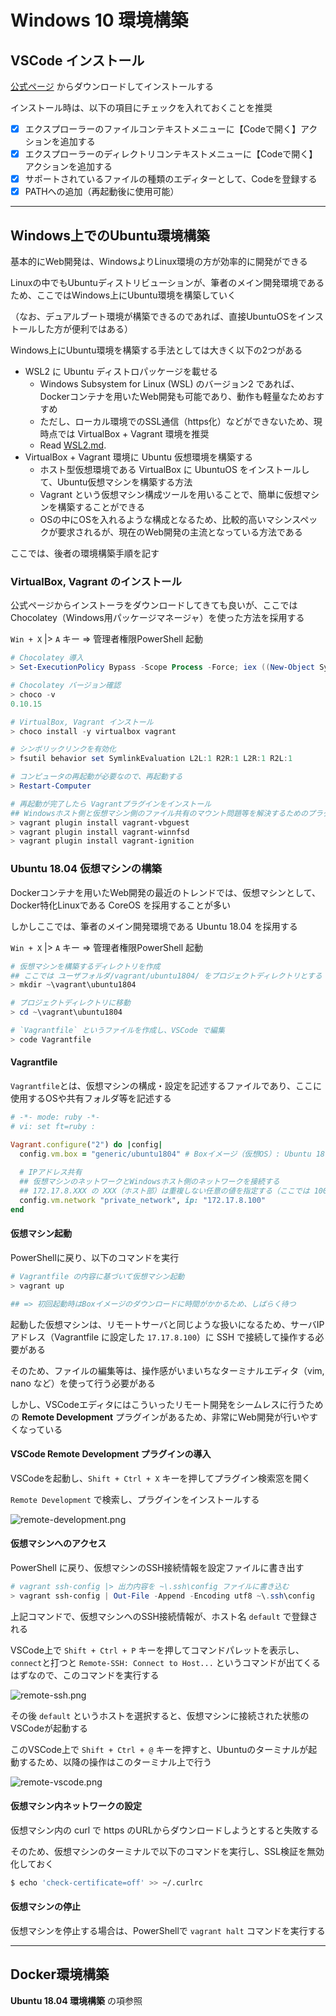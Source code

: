 # Windows 10 環境構築

## VSCode インストール

[公式ページ](https://azure.microsoft.com/ja-jp/products/visual-studio-code/) からダウンロードしてインストールする

インストール時は、以下の項目にチェックを入れておくことを推奨

- [x] エクスプローラーのファイルコンテキストメニューに【Codeで開く】アクションを追加する
- [x] エクスプローラーのディレクトリコンテキストメニューに【Codeで開く】アクションを追加する
- [x] サポートされているファイルの種類のエディターとして、Codeを登録する
- [x] PATHへの追加（再起動後に使用可能）

***

## Windows上でのUbuntu環境構築

基本的にWeb開発は、WindowsよりLinux環境の方が効率的に開発ができる

Linuxの中でもUbuntuディストリビューションが、筆者のメイン開発環境であるため、ここではWindows上にUbuntu環境を構築していく

（なお、デュアルブート環境が構築できるのであれば、直接UbuntuOSをインストールした方が便利ではある）

Windows上にUbuntu環境を構築する手法としては大きく以下の2つがある

- WSL2 に Ubuntu ディストロパッケージを載せる
    - Windows Subsystem for Linux (WSL) のバージョン2 であれば、Dockerコンテナを用いたWeb開発も可能であり、動作も軽量なためおすすめ
    - ただし、ローカル環境でのSSL通信（https化）などができないため、現時点では VirtualBox + Vagrant 環境を推奨
    - Read [WSL2.md](./WSL2.md).
- VirtualBox + Vagrant 環境に Ubuntu 仮想環境を構築する
    - ホスト型仮想環境である VirtualBox に UbuntuOS をインストールして、Ubuntu仮想マシンを構築する方法
    - Vagrant という仮想マシン構成ツールを用いることで、簡単に仮想マシンを構築することができる
    - OSの中にOSを入れるような構成となるため、比較的高いマシンスペックが要求されるが、現在のWeb開発の主流となっている方法である

ここでは、後者の環境構築手順を記す

### VirtualBox, Vagrant のインストール
公式ページからインストーラをダウンロードしてきても良いが、ここでは Chocolatey（Windows用パッケージマネージャ）を使った方法を採用する

`Win + X` |> `A` キー => 管理者権限PowerShell 起動

```powershell
# Chocolatey 導入
> Set-ExecutionPolicy Bypass -Scope Process -Force; iex ((New-Object System.Net.WebClient).DownloadString('https://chocolatey.org/install.ps1'))

# Chocolatey バージョン確認
> choco -v
0.10.15

# VirtualBox, Vagrant インストール
> choco install -y virtualbox vagrant

# シンボリックリンクを有効化
> fsutil behavior set SymlinkEvaluation L2L:1 R2R:1 L2R:1 R2L:1

# コンピュータの再起動が必要なので、再起動する
> Restart-Computer

# 再起動が完了したら Vagrantプラグインをインストール
## Windowsホスト側と仮想マシン側のファイル共有のマウント問題等を解決するためのプラグインを導入
> vagrant plugin install vagrant-vbguest
> vagrant plugin install vagrant-winnfsd
> vagrant plugin install vagrant-ignition
```

### Ubuntu 18.04 仮想マシンの構築
Dockerコンテナを用いたWeb開発の最近のトレンドでは、仮想マシンとして、Docker特化Linuxである CoreOS を採用することが多い

しかしここでは、筆者のメイン開発環境である Ubuntu 18.04 を採用する

`Win + X` |> `A` キー => 管理者権限PowerShell 起動

```powershell
# 仮想マシンを構築するディレクトリを作成
## ここでは ユーザフォルダ/vagrant/ubuntu1804/ をプロジェクトディレクトリとする
> mkdir ~\vagrant\ubuntu1804

# プロジェクトディレクトリに移動
> cd ~\vagrant\ubuntu1804

# `Vagrantfile` というファイルを作成し、VSCode で編集
> code Vagrantfile
```

#### Vagrantfile
`Vagrantfile`とは、仮想マシンの構成・設定を記述するファイルであり、ここに使用するOSや共有フォルダ等を記述する

```ruby
# -*- mode: ruby -*-
# vi: set ft=ruby :

Vagrant.configure("2") do |config|
  config.vm.box = "generic/ubuntu1804" # Boxイメージ（仮想OS）: Ubuntu 18.04 を指定
  
  # IPアドレス共有
  ## 仮想マシンのネットワークとWindowsホスト側のネットワークを接続する
  ## 172.17.8.XXX の XXX（ホスト部）は重複しない任意の値を指定する（ここでは 100 を指定）
  config.vm.network "private_network", ip: "172.17.8.100"
end
```

#### 仮想マシン起動
PowerShellに戻り、以下のコマンドを実行

```powershell
# Vagrantfile の内容に基づいて仮想マシン起動
> vagrant up

## => 初回起動時はBoxイメージのダウンロードに時間がかかるため、しばらく待つ
```

起動した仮想マシンは、リモートサーバと同じような扱いになるため、サーバIPアドレス（Vagrantfile に設定した `17.17.8.100`）に SSH で接続して操作する必要がある

そのため、ファイルの編集等は、操作感がいまいちなターミナルエディタ（vim, nano など）を使って行う必要がある

しかし、VSCodeエディタにはこういったリモート開発をシームレスに行うための **Remote Development** プラグインがあるため、非常にWeb開発が行いやすくなっている

#### VSCode Remote Development プラグインの導入
VSCodeを起動し、`Shift + Ctrl + X` キーを押してプラグイン検索窓を開く

`Remote Development` で検索し、プラグインをインストールする

![remote-development.png](./img/remote-development.png)

#### 仮想マシンへのアクセス
PowerShell に戻り、仮想マシンのSSH接続情報を設定ファイルに書き出す

```powershell
# vagrant ssh-config |> 出力内容を ~\.ssh\config ファイルに書き込む
> vagrant ssh-config | Out-File -Append -Encoding utf8 ~\.ssh\config
```

上記コマンドで、仮想マシンへのSSH接続情報が、ホスト名 `default` で登録される

VSCode上で `Shift + Ctrl + P` キーを押してコマンドパレットを表示し、`connect`と打つと `Remote-SSH: Connect to Host...` というコマンドが出てくるはずなので、このコマンドを実行する

![remote-ssh.png](./img/remote-ssh.png)

その後 `default` というホストを選択すると、仮想マシンに接続された状態のVSCodeが起動する

このVSCode上で `Shift + Ctrl + @` キーを押すと、Ubuntuのターミナルが起動するため、以降の操作はこのターミナル上で行う

![remote-vscode.png](./img/remote-vscode.png)

#### 仮想マシン内ネットワークの設定
仮想マシン内の curl で https のURLからダウンロードしようとすると失敗する

そのため、仮想マシンのターミナルで以下のコマンドを実行し、SSL検証を無効化しておく

```bash
$ echo 'check-certificate=off' >> ~/.curlrc
```

#### 仮想マシンの停止
仮想マシンを停止する場合は、PowerShellで `vagrant halt` コマンドを実行する

***

## Docker環境構築

**Ubuntu 18.04 環境構築** の項参照
